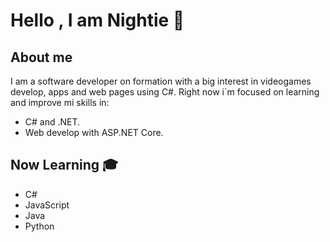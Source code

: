 # Hello , I am Nightie 🤖

## About me

I am a software developer on formation with a big interest in videogames develop, apps and web pages using C#. Right now i´m focused on learning and improve mi skills in:

*   C# and .NET.
*   Web develop with ASP.NET Core.
## Now Learning 🎓

* C#
* JavaScript
* Java
* Python

